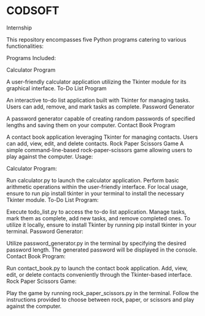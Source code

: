 # CODSOFT
Internship

This repository encompasses five Python programs catering to various functionalities:

Programs Included:

Calculator Program

A user-friendly calculator application utilizing the Tkinter module for its graphical interface. To-Do List Program

An interactive to-do list application built with Tkinter for managing tasks. Users can add, remove, and mark tasks as complete. Password Generator

A password generator capable of creating random passwords of specified lengths and saving them on your computer. Contact Book Program

A contact book application leveraging Tkinter for managing contacts. Users can add, view, edit, and delete contacts. Rock Paper Scissors Game A simple command-line-based rock-paper-scissors game allowing users to play against the computer. Usage:

Calculator Program:

Run calculator.py to launch the calculator application. Perform basic arithmetic operations within the user-friendly interface. For local usage, ensure to run pip install tkinter in your terminal to install the necessary Tkinter module. To-Do List Program:

Execute todo_list.py to access the to-do list application. Manage tasks, mark them as complete, add new tasks, and remove completed ones. To utilize it locally, ensure to install Tkinter by running pip install tkinter in your terminal. Password Generator:

Utilize password_generator.py in the terminal by specifying the desired password length. The generated password will be displayed in the console. Contact Book Program:

Run contact_book.py to launch the contact book application. Add, view, edit, or delete contacts conveniently through the Tkinter-based interface. Rock Paper Scissors Game:

Play the game by running rock_paper_scissors.py in the terminal. Follow the instructions provided to choose between rock, paper, or scissors and play against the computer.
